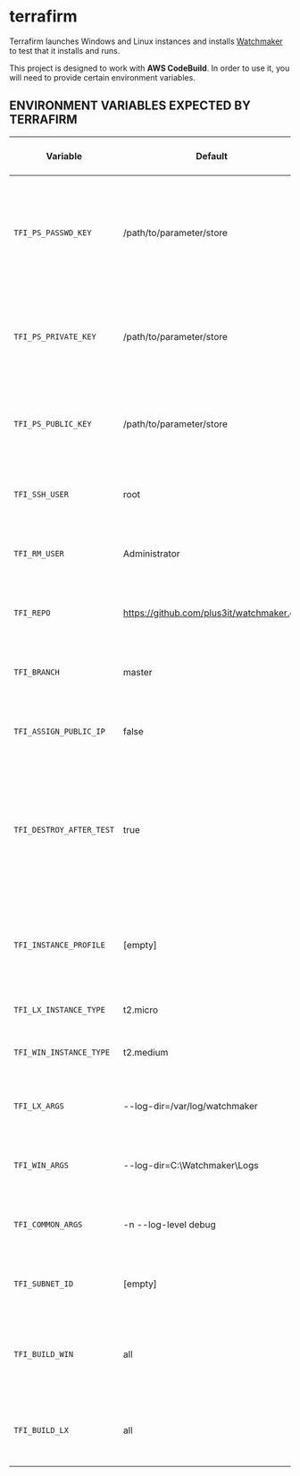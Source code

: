 # terrafirm
Terrafirm launches Windows and Linux instances and installs [Watchmaker](https://github.com/plus3it/watchmaker) to test that it installs and runs.

This project is designed to work with **AWS CodeBuild**. In order to use it, you will need to provide certain environment variables.

## ENVIRONMENT VARIABLES EXPECTED BY TERRAFIRM

Variable | Default | Req/Opt (in CodeBuild) | Description
--- | --- | --- | ---
`TFI_PS_PASSWD_KEY` | /path/to/parameter/store | REQUIRED | Name of a Parameter Store (PS) parameter containing the password used temporarily in WinRM connection to Windows instances.
`TFI_PS_PRIVATE_KEY` | /path/to/parameter/store | REQUIRED | Name of a PS parameter containing the private key used in authenticating to instances created with the Key Pair.
`TFI_PS_PUBLIC_KEY` | /path/to/parameter/store | REQUIRED | Name of a PS parameter containing the public key used in creating a Key Pair for use by Terrafirm.
`TFI_SSH_USER` | root | optional | Which username to use when connecting via SSH to Linux instances.
`TFI_RM_USER` | Administrator | optional | username to use when connecting via WinRM to Windows instances
`TFI_REPO` | https://github.com/plus3it/watchmaker.git | optional | Which git repository to use in getting watchmaker code.
`TFI_BRANCH` | master | optional | Which branch of the repository to use in getting watchmaker code.
`TFI_ASSIGN_PUBLIC_IP` | false | optional | Whether or not to assign a public IP to the instances built by Terraform.
`TFI_DESTROY_AFTER_TEST` | true | optional | Whether or not to destroy all resources created after the test. (WARNING: Depending on failure, Terraform may not always be able to destroy provisioned resources.)
`TFI_INSTANCE_PROFILE` | [empty] | optional | Instance profile to be used in provisioning resources. This is generally the same as the role if the role is an EC2 role.
`TFI_LX_INSTANCE_TYPE` | t2.micro | optional | AWS instance type for Linux instances.
`TFI_WIN_INSTANCE_TYPE` | t2.medium | optional | AWS instance type for Windows instances.
`TFI_LX_ARGS` | --log-dir=/var/log/watchmaker | optional | Command line arguments used when installing Watchmaker (Linux).
`TFI_WIN_ARGS` | --log-dir=C:\\Watchmaker\\Logs | optional | Command line arguments used when installing Watchmaker (Windows).
`TFI_COMMON_ARGS` | -n --log-level debug | optional | Command line arguments used when installing Watchmaker (Windows/Linux).
`TFI_SUBNET_ID` | [empty] | optional | Whether or not to use a subnet. CodeBuild instance must be able to access.
`TFI_BUILD_WIN` | all | optional | Whether or not to build all possible Windows instances. Acceptable values are "all", "one", or "none".
`TFI_BUILD_LX` | all | optional | Whether or not to build all possible Linux instances. Acceptable values are "all", "one", or "none".

